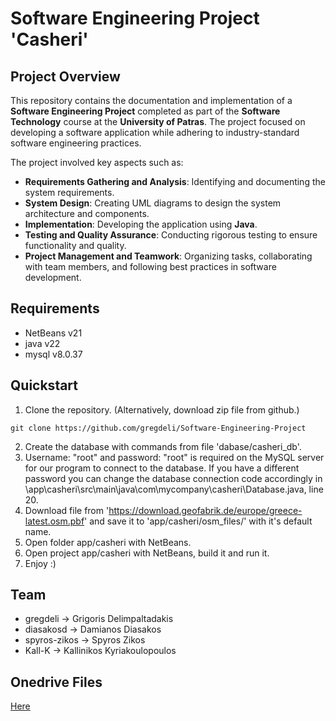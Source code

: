 # Software Engineering Project 'Casheri'

## Project Overview

This repository contains the documentation and implementation of a **Software Engineering Project** completed as part of the **Software Technology** course at the **University of Patras**. The project focused on developing a software application while adhering to industry-standard software engineering practices.

The project involved key aspects such as:

- **Requirements Gathering and Analysis**: Identifying and documenting the system requirements.
- **System Design**: Creating UML diagrams to design the system architecture and components.
- **Implementation**: Developing the application using **Java**.
- **Testing and Quality Assurance**: Conducting rigorous testing to ensure functionality and quality.
- **Project Management and Teamwork**: Organizing tasks, collaborating with team members, and following best practices in software development.

## Requirements

- NetBeans v21
- java v22
- mysql v8.0.37

## Quickstart

1.  Clone the repository. (Alternatively, download zip file from github.)
```
git clone https://github.com/gregdeli/Software-Engineering-Project
```
2.  Create the database with commands from file 'dabase/casheri_db'.
3.  Username: "root" and password: "root" is required on the MySQL server for our program to connect to the database. If you have a different password you can change the database connection code accordingly in \app\casheri\src\main\java\com\mycompany\casheri\Database.java, line 20.
4.  Download file from 'https://download.geofabrik.de/europe/greece-latest.osm.pbf' and save it to 'app/casheri/osm_files/' with it's default name.
5.  Open folder app/casheri with NetBeans.
6.  Open project app/casheri with NetBeans, build it and run it.
7.  Enjoy :)

## Team

- gregdeli -> Grigoris Delimpaltadakis
- diasakosd -> Damianos Diasakos
- spyros-zikos -> Spyros Zikos
- Kall-K -> Kallinikos Kyriakoulopoulos

## Onedrive Files
[Here](https://upatrasgr-my.sharepoint.com/:f:/g/personal/up1084583_upatras_gr/ElCpzdv_Bq9Ovcuk5ZqNzacBBUSTtZcQw95FdznI6hlSzA?e=FfYDMc)
